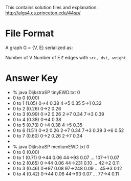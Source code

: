 
This contains solution files and explanation: http://algs4.cs.princeton.edu/44sp/

# File Format

A graph G = {V, E} serialized as:

Number of V
Number of E
`E` edges with `src, dst, weight`

# Answer Key

 *  % java DijkstraSP tinyEWD.txt 0
 *  0 to 0 (0.00)  
 *  0 to 1 (1.05)  0->4  0.38   4->5  0.35   5->1  0.32   
 *  0 to 2 (0.26)  0->2  0.26   
 *  0 to 3 (0.99)  0->2  0.26   2->7  0.34   7->3  0.39   
 *  0 to 4 (0.38)  0->4  0.38   
 *  0 to 5 (0.73)  0->4  0.38   4->5  0.35   
 *  0 to 6 (1.51)  0->2  0.26   2->7  0.34   7->3  0.39   3->6  0.52   
 *  0 to 7 (0.60)  0->2  0.26   2->7  0.34   
 *
 *  % java DijkstraSP mediumEWD.txt 0
 *  0 to 0 (0.00)  
 *  0 to 1 (0.71)  0->44  0.06   44->93  0.07   ...  107->1  0.07   
 *  0 to 2 (0.65)  0->44  0.06   44->231  0.10  ...  42->2  0.11   
 *  0 to 3 (0.46)  0->97  0.08   97->248  0.09  ...  45->3  0.12   
 *  0 to 4 (0.42)  0->44  0.06   44->93  0.07   ...  77->4  0.11   
